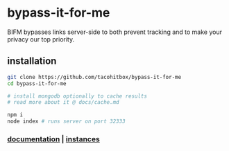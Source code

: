 # bypass-it-for-me
BIFM bypasses links server-side to both prevent tracking and to make your privacy our top priority.

## installation

```sh
git clone https://github.com/tacohitbox/bypass-it-for-me
cd bypass-it-for-me 

# install mongodb optionally to cache results
# read more about it @ docs/cache.md

npm i
node index # runs server on port 32333
```

### [documentation](./docs/README.md) | [instances](./docs/instances.md)
